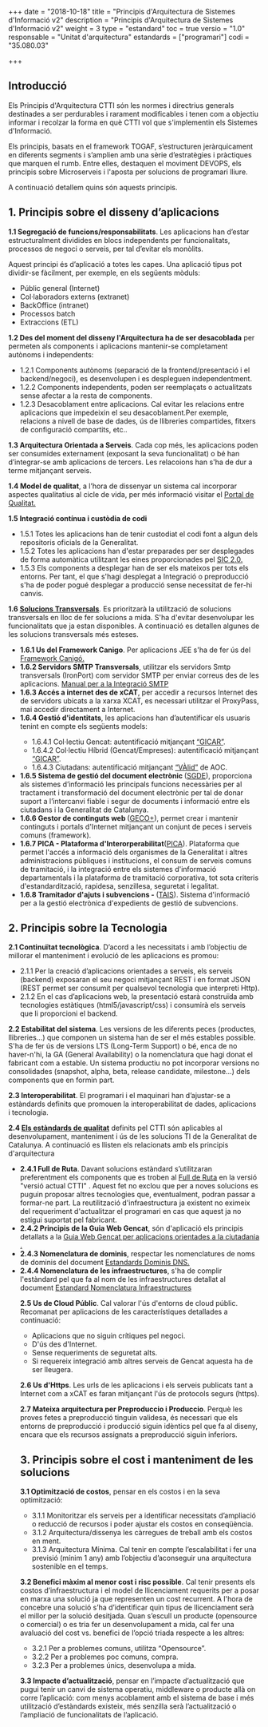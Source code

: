 +++
date        = "2018-10-18"
title       = "Principis d'Arquitectura de Sistemes d'Informació v2"
description = "Principis d'Arquitectura de Sistemes d'Informació v2"
weight		= 3
type = "estandard"
toc         = true
versio      = "1.0"
responsable = "Unitat d'arquitectura"
estandards =  ["programari"]
codi = "35.080.03"

+++
## Introducció


Els Principis d'Arquitectura CTTI són les normes i directrius generals destinades a ser perdurables i rarament modificables i  tenen com a objectiu informar i recolzar la forma en què CTTI vol que s'implementin els Sistemes d'Informació.

Els principis, basats en el framework TOGAF, s’estructuren jeràrquicament en diferents segments i s’amplien amb una sèrie d’estratègies i pràctiques que marquen el rumb. Entre elles, destaquen el moviment DEVOPS, els principis sobre Microserveis i l'aposta per solucions de programari lliure.

<p>A continuació detallem quins són aquests principis.</p>



## 1. Principis sobre el disseny d’aplicacions

<p><strong>1.1 Segregació de funcions/responsabilitats</strong>. Les aplicacions han d’estar estructuralment dividides en blocs independents per funcionalitats, processos de negoci o serveis, per tal d’evitar els monòlits.</p><p>Aquest principi és d’aplicació a totes les capes. Una aplicació tipus pot dividir-se fàcilment, per exemple, en els següents mòduls:</p>

<ul>
    <li>Públic general (Internet)</li>
    <li>Col·laboradors externs (extranet)</li>
    <li>BackOffice (intranet)</li>
    <li>Processos batch</li>
    <li>Extraccions (ETL)</li>
</ul>

<p><strong>1.2 Des del moment del disseny l'Arquitectura ha de ser desacoblada</strong> per permeten als components i aplicacions mantenir-se completament autònoms i independents:</p>

<ul>
    <li>1.2.1 Components autònoms (separació de la frontend/presentació i el backend/negoci), es desenvolupen i es despleguen independentment.</li>
    <li>1.2.2 Components independents, poden ser reemplaçats o actualitzats sense afectar a la resta de components.</li>
	<li>1.2.3 Desacoblament entre aplicacions. Cal evitar les relacions entre aplicacions que impedeixin el seu desacoblament.Per exemple, relacions a nivell de base de dades, ús de llibreries compartides, fitxers de configuració compartits, etc.. </li>
</ul>

<p><strong>1.3 Arquitectura Orientada a Serveis</strong>. Cada cop més, les aplicacions poden ser consumides externament (exposant la seva funcionalitat) o bé han d’integrar-se amb aplicacions de tercers. Les relacoions han s'ha de dur a terme mitjançant serveis.
</p>
<p><strong>1.4 Model de qualitat</strong>, a l’hora de dissenyar un sistema cal incorporar aspectes qualitatius al cicle de vida, per més informació visitar el <a href="https://qualitat.solucions.gencat.cat/">Portal de Qualitat.</a> </p>

<p> <strong>1.5 Integració contínua i custòdia de codi</strong>
<ul>
	<li> 1.5.1 Totes les aplicacions han de tenir custodiat el codi font a algun dels repositoris oficials de la Generalitat.</li>
	<li> 1.5.2 Totes les aplicacions han d'estar preparades per ser desplegades de forma automàtica utilitzant les eines proporcionades pel <a href="https://canigo.ctti.gencat.cat/sic-documentacio/">SIC 2.0.</a></li>
	<li> 1.5.3 Els components a desplegar han de ser els mateixos per tots els entorns. Per tant, el que s'hagi desplegat a Integració o preproducció s'ha de poder pogué desplegar a producció sense necessitat de fer-hi canvis.</li>	
</ul>	
</p>
<p> <strong>1.6 <a href="http://ctti.gencat.cat/ca/ctti/solucions-corporatives/">Solucions Transversals</a></strong>. Es prioritzarà la utilització de solucions transversals en lloc de fer solucions a mida. S'ha d'evitar desenvolupar les funcionalitats que ja estan disponibles. A continuació es detallen algunes de les solucions transversals més esteses.</strong>
<ul>
	<li> <strong>1.6.1 Us del Framework Canigo</strong>. Per aplicacions JEE s'ha de fer ús del <a href="https://canigo.ctti.gencat.cat/canigo/framework/">Framework Canigó.</a></li>
	<li><strong>1.6.2 Servidors SMTP Transversals</strong>, utilitzar els servidors Smtp transversals (IronPort) com servidor SMTP per enviar correus des de les aplicacions.
			<a href="https://portic.ctti.gencat.cat/solucions/soltecnologiques/_layouts/15/WopiFrame.aspx?sourcedoc=%2Fsolucions%2Fsoltecnologiques%2FDocuments%2FLloc%20de%20Treball%2F10%2D02%2FCTTI%5F9%2E61%5FIntegraci%C3%B3%5FSMTP%5FIronPort%2Epdf&action=view">Manual per a la Integració SMTP</a></li>
	<li><strong>1.6.3 Accés a internet des de xCAT</strong>, per accedir a recursos Internet des de servidors ubicats a la xarxa XCAT, es necessari utilitzar el ProxyPass, mai accedir directament a Internet.</li>
	<li><strong>1.6.4 Gestió d'identitats</strong>, les aplicacions han d’autentificar els usuaris tenint en compte els següents models: </li>
	<ul>
		<li>1.6.4.1 Col·lectiu Gencat: autentificació mitjançant <a href="http://ctti.gencat.cat/ca/ctti/solucions-corporatives/gestio-didentitats/">“GICAR”</a>.</li>
		<li>1.6.4.2 Col·lectiu Híbrid (Gencat/Empreses): autentificació mitjançant <a href="http://ctti.gencat.cat/ca/ctti/solucions-corporatives/gestio-didentitats/">“GICAR”</a>.</li>
		<li>1.6.4.3 Ciutadans: autentificació mitjançant <a href="https://www.aoc.cat/serveis-aoc/valid/">“VÀlid”</a> de AOC.</li>
	</ul>
	<li><strong>1.6.5 Sistema de gestió del document electrònic </strong>(<a href="http://ctti.gencat.cat/ca/ctti/solucions-corporatives/solucions-de-suport/sistema-de-gestio-del-document-electronic-sgde/">SGDE</a>), proporciona als sistemes d’informació les principals funcions necessàries per al tractament i transformació del document electrònic per tal de donar suport a l’intercanvi fiable i segur de documents i informació entre els ciutadans i la Generalitat de Catalunya.</li>	
	<li><strong>1.6.6 Gestor de continguts web </strong>(<a href="http://ctti.gencat.cat/ca/ctti/solucions-corporatives/comunicacio-i-relacio/webs/geco/">GECO+</a>), permet crear i mantenir continguts i portals d'Internet mitjançant un conjunt de peces i serveis comuns (framework).</li>	
<li><strong>1.6.7 PICA - Plataforma d'Interorperabilitat</strong>(<a href="http://ctti.gencat.cat/ca/ctti/solucions-corporatives/administracio-electronica/serveis-dintegracio-i-interoperabilitat/">PICA</a>). Plataforma que permet l'accés a informació dels organismes de la Generalitat i altres administracions públiques i institucions, el consum de serveis comuns de tramitació, i la integració entre els sistemes d'informació departamentals i la plataforma de tramitació corporativa, tot sota criteris d'estandardització, rapidesa, senzillesa, seguretat i legalitat.</li>

<li><strong>1.6.8 Tramitador d'ajuts i subvencions - </strong>(<a href="http://ctti.gencat.cat/ca/ctti/solucions-corporatives/tramitacio-i-gestio-de-serveis/tais/">TAIS</a>). Sistema d'informació per a la gestió electrònica d'expedients de gestió de subvencions.</li>
</ul>
<p></p>

## 2. Principis sobre la Tecnologia

<p><strong>2.1 Continuïtat tecnològica</strong>. D’acord a les necessitats i amb l’objectiu de millorar el manteniment i evolució de les aplicacions es promou:

<ul>
	<li> 2.1.1 Per la creació d’aplicacions orientades a serveis, els serveis (backend) exposaran el seu negoci mitjançant REST i en format JSON (REST permet ser consumit per qualsevol tecnologia que interpreti Http).</li>
	<li> 2.1.2 En el cas d’aplicacions web, la presentació estarà construïda amb tecnologies estàtiques  (html5/javascript/css) i consumirà els serveis que li proporcioni el backend. </li>
</ul>

<p><strong>2.2 Estabilitat del sistema</strong>. Les versions de les diferents peces (productes, llibreries...) que componen un sistema han de ser el més estables possible. S'ha de fer ús de versions LTS (Long-Term Support) o bé, enca de no haver-n'hi, la GA (General Availability) o la nomenclatura que hagi donat el fabricant com a estable. Un sistema productiu no pot incorporar versions no consolidades (snapshot, alpha, beta, release candidate, milestone...) dels components que en formin part.</p>

<p><strong>2.3 Interoperabilitat</strong>. El programari i el maquinari han d’ajustar-se a estàndards definits que promouen la interoperabilitat de dades, aplicacions i tecnologia.</p>

<p><strong>2.4 <a href="https://qualitat.solucions.gencat.cat/estandards/"> Els estàndards de qualitat</a></strong> definits pel CTTI són aplicables al desenvolupament, manteniment i ús de les solucions TI de la Generalitat de Catalunya. A continuació es llisten els relacionats amb els principis d'arquitectura
<ul>
<li><strong>2.4.1 Full de Ruta</strong>. Davant solucions estàndard s’utilitzaran preferentment els components que es troben al <a href="https://qualitat.solucions.gencat.cat/estandards/estandard-full-ruta-programari/">Full de Ruta</a> en la versió "versió actual CTTI" . Aquest fet no exclou que per a noves solucions es puguin proposar altres tecnologies que, eventualment, podran passar a formar-ne part. La reutilització d'infraestructura ja existent no eximeix del requeriment d'actualitzar el programari en cas que aquest ja no estigui suportat pel fabricant.</li>

<li><strong>2.4.2 Principis de la Guia Web Gencat</strong>, són d'aplicació els principis detallats a la <a href="http://guiaweb.gencat.cat/ca/inici/"> Guia Web Gencat per aplicacions orientades a la ciutadania	.</a></li>

<li><strong>2.4.3 Nomenclatura de dominis</strong>, respectar les nomenclatures de noms de dominis del document <a href="https://qualitat.solucions.gencat.cat/estandards/estandard-dominis-dns/">Estandards Dominis DNS.</a></li> 
<li><strong>2.4.4 Nomenclatura de les infraestructures</strong>, s'ha de complir l'estàndard pel que fa al nom de les infraestructures detallat al document <a href="https://qualitat.solucions.gencat.cat/estandards/estandard-nomenclatura-infraestructures/">Estandard Nomenclatura Infraestructures</a></li>
</p>
<p><strong>2.5 Us de Cloud Públic</strong>. Cal valorar l'ús d'entorns de cloud públic. Recomanat per aplicacions de les característiques detallades a continuació:
<ul>
	<li> Aplicacions que no siguin crítiques pel negoci.</li>
	<li> D'ús des d'Internet. </li>
	<li> Sense requeriments de seguretat alts. </li>
	<li> Si requereix integració amb altres serveis de Gencat aquesta ha de ser lleugera. </li>
</ul>
</p>
<p><strong>2.6 Us d'Https</strong>. Les urls de les aplicacions i els serveis publicats tant a Internet com a xCAT es faran mitjançant l'ús de protocols segurs (https).</p>	
<p><strong>2.7 Mateixa arquitectura per Preproduccio i Produccio</strong>. Perquè les proves fetes a preproducció tinguin validesa, és necessari que els entorns de preproducció i producció siguin idèntics pel que fa al diseny, encara que els recursos assignats a preproducció siguin inferiors.</p>


## 3. Principis sobre el cost i manteniment de les solucions

<p><strong>3.1 Optimització de costos</strong>, pensar en els costos i en la seva optimització:</p>
<ul>
    <li>3.1.1 Monitoritzar els serveis per a identificar necessitats d’ampliació o reducció de recursos i poder ajustar els costos en conseqüència.</li>
    <li>3.1.2 Arquitectura/dissenya les càrregues de treball amb els costos en ment.</li>
    <li>3.1.3 Arquitectura Mínima. Cal tenir en compte l’escalabilitat i fer una previsió (mínim 1 any) amb l’objectiu d’aconseguir una arquitectura sostenible en el temps.</li>
</ul>

<p><strong>3.2 Benefici màxim al menor cost i risc possible</strong>. Cal tenir presents els costos d’infraestructura i el model de llicenciament requerits per a posar en marxa una solució ja que representen un cost recurrent. A l'hora de concebre una solució s’ha d’identificar quin tipus de llicenciament serà el millor per la solució desitjada. Quan s’escull un producte (opensource o comercial) o es tria fer un desenvolupament a mida, cal fer una avaluació del cost vs. benefici de l’opció triada respecte a les altres: </p>
<ul>
    <li>3.2.1 Per a problemes comuns, utilitza “Opensource”. </li>
    <li>3.2.2 Per a problemes poc comuns, compra. </li>
    <li>3.2.3 Per a problemes únics, desenvolupa a mida.</li>
</ul>

<p><strong>3.3 Impacte d’actualització</strong>, pensar en l’impacte d’actualització que pugui tenir un canvi de sistema operatiu, middleware o producte allà on corre l’aplicació: com menys acoblament amb el sistema de base i més utilització d’estàndards existeix, més senzilla serà l’actualització o l’ampliació de funcionalitats de l’aplicació.</p>
